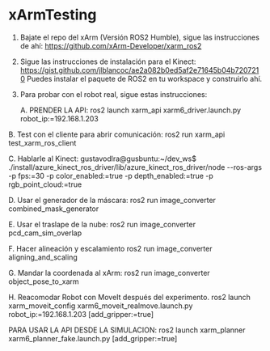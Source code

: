 # xArmTesting

1. Bajate el repo del xArm (Versión ROS2 Humble), sigue las instrucciones de ahí:
   https://github.com/xArm-Developer/xarm_ros2
2. Sigue las instrucciones de instalación para el Kinect:
   https://gist.github.com/jlblancoc/ae2a082b0ed5af2e71645b04b7207210
   Puedes instalar el paquete de ROS2 en tu workspace y construirlo ahí.

3. Para probar con el robot real, sigue estas instrucciones:

   A. PRENDER LA API:
ros2 launch xarm_api xarm6_driver.launch.py robot_ip:=192.168.1.203

B. Test con el cliente para abrir comunicación:
ros2 run xarm_api test_xarm_ros_client

C. Hablarle al Kinect:
gustavodlra@gusbuntu:~/dev_ws$ ./install/azure_kinect_ros_driver/lib/azure_kinect_ros_driver/node   --ros-args   -p fps:=30   -p color_enabled:=true   -p depth_enabled:=true   -p rgb_point_cloud:=true 


D. Usar el generador de la máscara: 
ros2 run image_converter combined_mask_generator 

E. Usar el traslape de la nube:
ros2 run image_converter pcd_cam_sim_overlap

F. Hacer alineación y escalamiento
ros2 run image_converter aligning_and_scaling 

G. Mandar la coordenada al xArm: 
ros2 run image_converter object_pose_to_xarm 

H. Reacomodar Robot con MoveIt después del experimento.
ros2 launch xarm_moveit_config xarm6_moveit_realmove.launch.py robot_ip:=192.168.1.203 [add_gripper:=true]


PARA USAR LA API DESDE LA SIMULACION:
ros2 launch xarm_planner xarm6_planner_fake.launch.py [add_gripper:=true]

   
